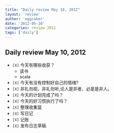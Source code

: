 ```yaml
---
title: "Daily review May 10, 2012" 
layout: 'review'
author: 'eggcaker'
date: '2012-05-10'
categories: review 2012
tags: ['daily']
---
```



## Daily review May 10, 2012

  * `[X]` 今天有哪些收获？ 
    * 读书 
    * scala 
  * `[X]` 今天有没有控制好自己的情绪? 
  * `[X]` 非礼勿视，非礼勿听,论人是非者，必是是非人。 
  * `[X]` 今天的计划完成了吗？ 
  * `[X]` 今天的好习惯执行了吗？ 
  * `[X]` 整理收集篮 
  * `[X]` 写日记 
  * `[X]` 记账 
  * `[X]` 发布日志草稿 

